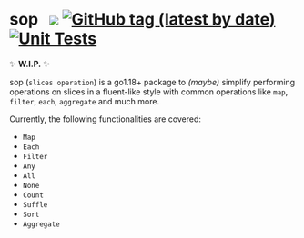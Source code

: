 # sop &nbsp; [![](https://img.shields.io/badge/docs-pkg.do.dev-blue?logo=go&logoColor=white)](https://pkg.go.dev/github.com/zekrotja/sop?tab=doc) [![GitHub tag (latest by date)](https://img.shields.io/github/v/tag/zekrotja/sop)](https://github.com/zekroTJA/sop/releases) [![Unit Tests](https://github.com/zekroTJA/sop/actions/workflows/unittests.yml/badge.svg)](https://github.com/zekroTJA/sop/actions/workflows/unittests.yml)

✨ **W.I.P.** ✨

sop (`slices operation`) is a go1.18+ package to *(maybe)* simplify performing operations on slices in a fluent-like style with common operations like `map`, `filter`, `each`, `aggregate` and much more.

Currently, the following functionalities are covered:  
- `Map`
- `Each`
- `Filter`
- `Any`
- `All`
- `None`
- `Count`
- `Suffle`
- `Sort`
- `Aggregate`
